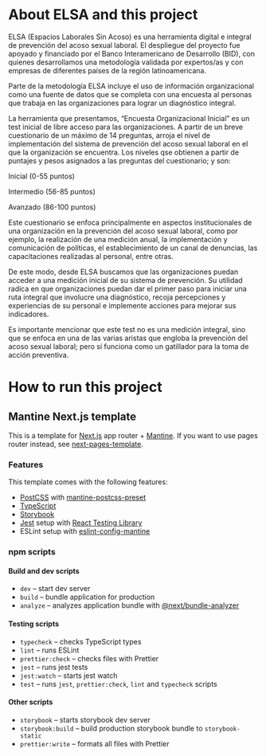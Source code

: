 
# **About ELSA and this project**

ELSA (Espacios Laborales Sin Acoso) es una herramienta digital e integral de prevención del acoso sexual laboral. El despliegue del proyecto fue apoyado y financiado por el Banco Interamericano de Desarrollo (BID), con quienes desarrollamos una metodología validada por expertos/as y con empresas de diferentes países de la región latinoamericana.

Parte de la metodología ELSA incluye el uso de información organizacional como una fuente de datos que se completa con una encuesta al personas que trabaja en las organizaciones para lograr un diagnóstico integral. 

La herramienta que presentamos, “Encuesta Organizacional Inicial” es un test inicial de libre acceso para las organizaciones. A partir de un breve cuestionario de un máximo de 14 preguntas, arroja el nivel de implementación del sistema de prevención del acoso sexual laboral en el que la organización se encuentra. Los niveles qse obtienen a partir de puntajes y pesos asignados a las preguntas del cuestionario; y son:

  Inicial (0-55 puntos)
  
  Intermedio (56-85 puntos)
  
  Avanzado (86-100 puntos)

Este cuestionario se enfoca principalmente en aspectos institucionales de una organización en la prevención del acoso sexual laboral, como por ejemplo, la realización de una medición anual, la implementación y comunicación de políticas, el establecimiento de un canal de denuncias, las capacitaciones realizadas al personal, entre otras.

De este modo, desde ELSA buscamos que las organizaciones puedan acceder a una medición inicial de su sistema de prevención.  Su utilidad radica en que organizaciones puedan dar el primer paso para iniciar una ruta integral que involucre una diagnóstico, recoja percepciones y experiencias de su personal e implemente acciones para mejorar sus indicadores.

Es importante mencionar que este test no es una medición integral, sino que se enfoca en una de las varias aristas que engloba la prevención del acoso sexual laboral; pero sí funciona como un gatillador para la toma de acción preventiva.


# **How to run this project**

## Mantine Next.js template

This is a template for [Next.js](https://nextjs.org/) app router + [Mantine](https://mantine.dev/).
If you want to use pages router instead, see [next-pages-template](https://github.com/mantinedev/next-pages-template).

### Features

This template comes with the following features:

- [PostCSS](https://postcss.org/) with [mantine-postcss-preset](https://mantine.dev/styles/postcss-preset)
- [TypeScript](https://www.typescriptlang.org/)
- [Storybook](https://storybook.js.org/)
- [Jest](https://jestjs.io/) setup with [React Testing Library](https://testing-library.com/docs/react-testing-library/intro)
- ESLint setup with [eslint-config-mantine](https://github.com/mantinedev/eslint-config-mantine)

### npm scripts

#### Build and dev scripts

- `dev` – start dev server
- `build` – bundle application for production
- `analyze` – analyzes application bundle with [@next/bundle-analyzer](https://www.npmjs.com/package/@next/bundle-analyzer)

#### Testing scripts

- `typecheck` – checks TypeScript types
- `lint` – runs ESLint
- `prettier:check` – checks files with Prettier
- `jest` – runs jest tests
- `jest:watch` – starts jest watch
- `test` – runs `jest`, `prettier:check`, `lint` and `typecheck` scripts

#### Other scripts

- `storybook` – starts storybook dev server
- `storybook:build` – build production storybook bundle to `storybook-static`
- `prettier:write` – formats all files with Prettier
